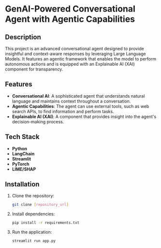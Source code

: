# GenAI-Powered Conversational Agent with Agentic Capabilities

## Description
This project is an advanced conversational agent designed to provide insightful and context-aware responses by leveraging Large Language Models. It features an agentic framework that enables the model to perform autonomous actions and is equipped with an Explainable AI (XAI) component for transparency.

## Features
- **Conversational AI**: A sophisticated agent that understands natural language and maintains context throughout a conversation.
- **Agentic Capabilities**: The agent can use external tools, such as web search APIs, to find information and perform tasks.
- **Explainable AI (XAI)**: A component that provides insight into the agent's decision-making process.

## Tech Stack
- **Python**
- **LangChain**
- **Streamlit**
- **PyTorch**
- **LIME/SHAP**

## Installation
1.  Clone the repository:
    ```bash
    git clone [repository_url]
    ```
2.  Install dependencies:
    ```bash
    pip install -r requirements.txt
    ```
3.  Run the application:
    ```bash
    streamlit run app.py
    ```
